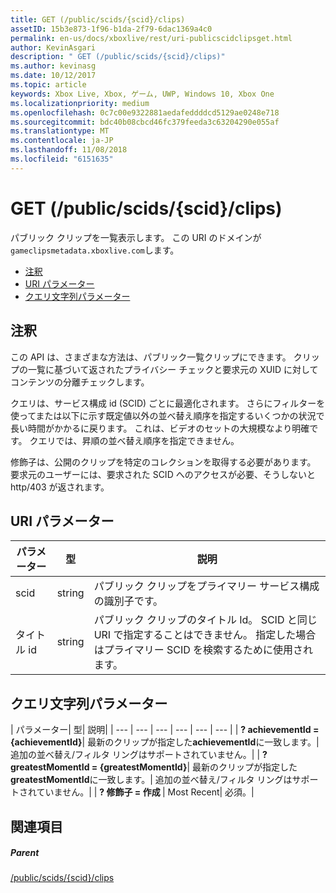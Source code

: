 ```yaml
---
title: GET (/public/scids/{scid}/clips)
assetID: 15b3e873-1f96-b1da-2f79-6dac1369a4c0
permalink: en-us/docs/xboxlive/rest/uri-publicscidclipsget.html
author: KevinAsgari
description: " GET (/public/scids/{scid}/clips)"
ms.author: kevinasg
ms.date: 10/12/2017
ms.topic: article
keywords: Xbox Live, Xbox, ゲーム, UWP, Windows 10, Xbox One
ms.localizationpriority: medium
ms.openlocfilehash: 0c7c00e9322881aedafeddddcd5129ae0248e718
ms.sourcegitcommit: bdc40b08cbcd46fc379feeda3c63204290e055af
ms.translationtype: MT
ms.contentlocale: ja-JP
ms.lasthandoff: 11/08/2018
ms.locfileid: "6151635"
---
```

# <a name="get-publicscidsscidclips"></a>GET (/public/scids/{scid}/clips)
パブリック クリップを一覧表示します。 この URI のドメインが`gameclipsmetadata.xboxlive.com`します。
 
  * [注釈](#ID4EV)
  * [URI パラメーター](#ID4ECB)
  * [クエリ文字列パラメーター](#ID4ENB)
 
<a id="ID4EV"></a>

 
## <a name="remarks"></a>注釈
 
この API は、さまざまな方法は、パブリック一覧クリップにできます。 クリップの一覧に基づいて返されたプライバシー チェックと要求元の XUID に対してコンテンツの分離チェックします。
 
クエリは、サービス構成 id (SCID) ごとに最適化されます。 さらにフィルターを使ってまたは以下に示す既定値以外の並べ替え順序を指定するいくつかの状況で長い時間がかかるに戻ります。 これは、ビデオのセットの大規模なより明確です。 クエリでは、昇順の並べ替え順序を指定できません。
 
修飾子は、公開のクリップを特定のコレクションを取得する必要があります。 要求元のユーザーには、要求された SCID へのアクセスが必要、そうしないと http/403 が返されます。
  
<a id="ID4ECB"></a>

 
## <a name="uri-parameters"></a>URI パラメーター
 
| パラメーター| 型| 説明| 
| --- | --- | --- | 
| scid| string| パブリック クリップをプライマリー サービス構成の識別子です。| 
| タイトル id| string| パブリック クリップのタイトル Id。 SCID と同じ URI で指定することはできません。 指定した場合はプライマリー SCID を検索するために使用されます。| 
  
<a id="ID4ENB"></a>

 
## <a name="query-string-parameters"></a>クエリ文字列パラメーター
 
| パラメーター| 型| 説明| 
| --- | --- | --- | --- | --- | --- | 
| <b>? achievementId = {achievementId}</b>| 最新のクリップが指定した<b>achievementId</b>に一致します。| 追加の並べ替え/フィルタ リングはサポートされていません。| 
| <b>? greatestMomentId = {greatestMomentId}</b>| 最新のクリップが指定した<b>greatestMomentId</b>に一致します。| 追加の並べ替え/フィルタ リングはサポートされていません。| 
| <b>? 修飾子 = 作成 </b>| Most Recent| 必須。| 
  
<a id="ID4EDD"></a>

 
## <a name="see-also"></a>関連項目
 
<a id="ID4EFD"></a>

 
##### <a name="parent"></a>Parent 

[/public/scids/{scid}/clips](uri-publicscidclips.md)

   